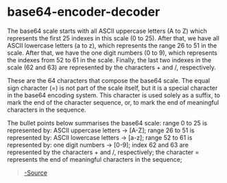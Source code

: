# base64-encoder-decoder

The base64 scale starts with all ASCII uppercase letters (A to Z) which represents the first 25 indexes in this scale (0 to 25). 
After that, we have all ASCII lowercase letters (a to z), which represents the range 26 to 51 in the scale. 
After that, we have the one digit numbers (0 to 9), which represents the indexes from 52 to 61 in the scale. Finally, the last two indexes in the scale (62 and 63) are represented by the characters + and /, respectively.

These are the 64 characters that compose the base64 scale. The equal sign character (=) is not part of the scale itself, but it is a special character in the base64 encoding system. This character is used solely as a suffix, to mark the end of the character sequence, or, to mark the end of meaningful characters in the sequence.

The bullet points below summarises the base64 scale:
range 0 to 25 is represented by: ASCII uppercase letters -> [A-Z];
range 26 to 51 is represented by: ASCII lowercase letters -> [a-z];
range 52 to 61 is represented by: one digit numbers -> [0-9];
index 62 and 63 are represented by the characters + and /, respectively;
the character = represents the end of meaningful characters in the sequence;

>[-Source](https://pedropark99.github.io/zig-book/Chapters/01-base64.html)
